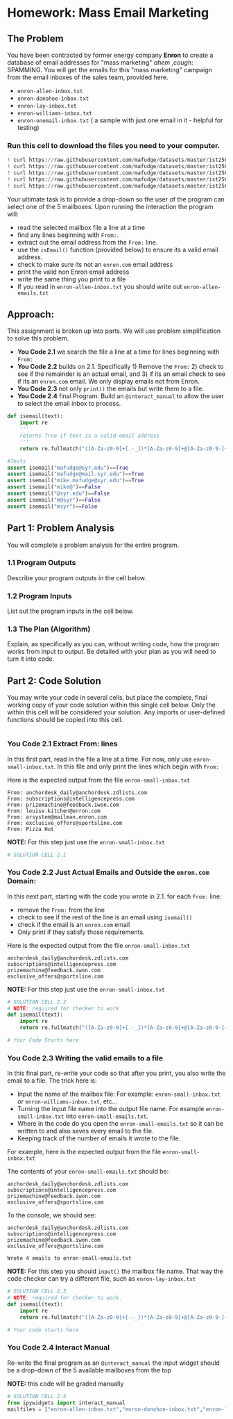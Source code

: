 # Homework: Mass Email Marketing

## The Problem

You have been contracted by former energy company **Enron** to create a database of email addresses for "mass marketing" *ahem* ,*cough*: SPAMMING. You will get the emails for this "mass marketing" campaign from the email inboxes of the sales team, provided here.

- `enron-allen-inbox.txt`
- `enron-donohoe-inbox.txt`
- `enron-lay-inbox.txt`
- `enron-williams-inbox.txt`
- `enron-onemail-inbox.txt` ( a sample with just one email in it - helpful for testing)

### Run this cell to download the files you need to your computer.



```python
! curl https://raw.githubusercontent.com/mafudge/datasets/master/ist256/07-Files/enron-allen-inbox.txt -o enron-allen-inbox.txt
! curl https://raw.githubusercontent.com/mafudge/datasets/master/ist256/07-Files/enron-donohoe-inbox.txt -o enron-donohoe-inbox.txt
! curl https://raw.githubusercontent.com/mafudge/datasets/master/ist256/07-Files/enron-lay-inbox.txt -o enron-lay-inbox.txt
! curl https://raw.githubusercontent.com/mafudge/datasets/master/ist256/07-Files/enron-williams-inbox.txt -o enron-williams-inbox.txt
! curl https://raw.githubusercontent.com/mafudge/datasets/master/ist256/07-Files/enron-small-inbox.txt -o enron-small-inbox.txt
```

Your ultimate task is to provide a drop-down so the user of the program can select one of the 5 mailboxes. Upon running the interaction the program will:

 - read the selected mailbox file a line at a time
 - find any lines beginning with `From:`.
 - extract out the email address from the `From:` line.
 - use the `isEmail()` function (provided below) to ensure its a valid email address.
 - check to make sure its not an `enron.com` email address
 - print the valid non Enron email address
 - write the same thing you print to a file
 - If you read in `enron-allen-inbox.txt` you should write out `enron-allen-emails.txt`

## Approach:

This assignment is broken up into parts. We will use problem simplification to solve this problem.

- **You Code 2.1** we search the file a line at a time for lines beginning with `From:`
- **You Code 2.2** builds on 2.1. Specifically 1) Remove the `From:` 2) check to see if the remainder is an actual email, and 3) if its an email check to see if its an `enron.com` email. We only display emails not from Enron.
- **You Code 2.3** not only `print()` the emails but write them to a file.
- **You Code 2.4** final Program. Build an `@interact_manual` to allow the user to select the email inbox to process.



```python
def isemail(text):
    import re
    '''
    returns True if text is a valid email address
    '''
    return re.fullmatch("([A-Za-z0-9]+[.-_])*[A-Za-z0-9]+@[A-Za-z0-9-]+(\.[A-Z|a-z]{2,})+", text) is not None
```


```python
#Tests
assert isemail("mafudge@syr.edu")==True
assert isemail("mafudge@mail.syr.edu")==True
assert isemail("mike.mafudge@syr.edu")==True
assert isemail("mike@")==False
assert isemail("@syr.edu")==False
assert isemail("m@syr")==False
assert isemail("msyr")==False
```

## Part 1: Problem Analysis

You will complete a problem analysis for the entire program.


### 1.1 Program Outputs

Describe your program outputs in the cell below. 




### 1.2 Program Inputs

List out the program inputs in the cell below.


   

### 1.3 The Plan (Algorithm)

Explain, as specifically as you can, without writing code, how the program works from input to output. Be detailed with your plan as you will need to turn it into code. 




## Part 2: Code Solution

You may write your code in several cells, but place the complete, final working copy of your code solution within this single cell below. Only the within this cell will be considered your solution. Any imports or user-defined functions should be copied into this cell. 


```python

```

### You Code 2.1 Extract From: lines

In this first part, read in the file a line at a time. For now, only use `enron-small-inbox.txt`. In this file and only print the lines which begin with `From:`

Here is the expected output from the file `enron-small-inbox.txt`
```
From: anchordesk_daily@anchordesk.zdlists.com
From: subscriptions@intelligencepress.com
From: prizemachine@feedback.iwon.com
From: louise.kitchen@enron.com
From: arsystem@mailman.enron.com
From: exclusive_offers@sportsline.com
From: Pizza Hut
```

**NOTE:** For this step just use the `enron-small-inbox.txt`


```python
# SOLUTION CELL 2.1

```

### You Code 2.2 Just Actual Emails and Outside the `enron.com` Domain:

In this next part, starting with the code you wrote in 2.1. for each `From:` line:
 - remove the `From:` from the line
 - check to see if the rest of the line is an email using `isemail()` 
 - check if the email is an `enron.com` email 
 - Only print if they satisfy those requirements. 

Here is the expected output from the file `enron-small-inbox.txt`
```
anchordesk_daily@anchordesk.zdlists.com
subscriptions@intelligencepress.com
prizemachine@feedback.iwon.com
exclusive_offers@sportsline.com
```

**NOTE:** For this step just use the `enron-small-inbox.txt`


```python
# SOLUTION CELL 2.2
# NOTE: required for checker to work
def isemail(text):
    import re
    return re.fullmatch("([A-Za-z0-9]+[.-_])*[A-Za-z0-9]+@[A-Za-z0-9-]+(\.[A-Z|a-z]{2,})+", text) is not None

# Your Code Starts here

```

### You Code 2.3 Writing the valid emails to a file

In this final part, re-write your code so that after you print, you also write the email to a file. The trick here is:
- Input the name of the mailbox file: For example: `enron-small-inbox.txt` or `enron-williams-inbox.txt`, etc...
- Turning the input file name into the output file name. For example `enron-small-inbox.txt` into `enron-small-emails.txt`.
- Where in the code do you open the `enron-small-emails.txt` so it can be written to and also saves every email to the file.
- Keeping track of the number of emails it wrote to the file.

For example, here is the expected output from the file `enron-small-inbox.txt`

The contents of your `enron-small-emails.txt` should be:
```
anchordesk_daily@anchordesk.zdlists.com
subscriptions@intelligencepress.com
prizemachine@feedback.iwon.com
exclusive_offers@sportsline.com
```

To the console, we should see:

```
anchordesk_daily@anchordesk.zdlists.com
subscriptions@intelligencepress.com
prizemachine@feedback.iwon.com
exclusive_offers@sportsline.com

Wrote 4 emails to enron-small-emails.txt
```


**NOTE:** For this step you should `input()` the mailbox file name. That way the code checker can try a different file, such as `enron-lay-inbox.txt`


```python
# SOLUTION CELL 2.3
# NOTE: required for checker to work.
def isemail(text):
    import re
    return re.fullmatch("([A-Za-z0-9]+[.-_])*[A-Za-z0-9]+@[A-Za-z0-9-]+(\.[A-Z|a-z]{2,})+", text) is not None

# Your code starts here

```

### You Code 2.4 Interact Manual

Re-write the final program as an `@interact_manual` the input widget should be a drop-down of the 5 available mailboxes from the top

**NOTE:** this code will be graded manually


```python
# SOLUTION CELL 2.4
from ipywidgets import interact_manual
mailfiles = ["enron-allen-inbox.txt","enron-donohoe-inbox.txt","enron-lay-inbox.txt","enron-williams-inbox.txt", "enron-small-inbox.txt"]


```
